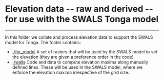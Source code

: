 # Elevation data -- raw and derived -- for use with the SWALS Tonga model
-------------------------------------------------------------------------

In this folder we collate and process elevation data to support the SWALS model for Tonga. The folder contains:

* [./for_model](./for_model) A set of rasters that will be used by the SWALS model to set the elevation (they are given a preference order in the code)
* [./walls](./walls) Code and data to compute elevation maxima along manually defined lines. These will be used in the SWALS model, where we enforce the elevation maxima irrespective of the grid size. 
